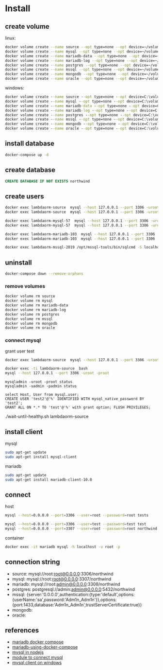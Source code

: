 # Install

## create volume

linux:

``` sh
docker volume create --name source --opt type=none --opt device=~/volumes/source --opt o=bind
docker volume create --name mysql --opt type=none --opt device=~/volumes/mysql --opt o=bind
docker volume create --name mariadb-data --opt type=none --opt device=~/volumes/mariadb/data --opt o=bind
docker volume create --name mariadb-log --opt type=none --opt device=~/volumes/mariadb/log --opt o=bind
docker volume create --name postgres --opt type=none --opt device=~/volumes/postgres --opt o=bind
docker volume create --name mssql --opt type=none --opt device=~/volumes/mssql --opt o=bind
docker volume create --name mongodb --opt type=none --opt device=~/volumes/mongodb --opt o=bind
docker volume create --name oracle --opt type=none --opt device=~/volumes/oracle --opt o=bind
```

windows:

``` bat
docker volume create --name source --opt type=none --opt device=C:\volumes\source --opt o=bind
docker volume create --name mysql --opt type=none --opt device=C:\volumes\mysql --opt o=bind
docker volume create --name mariadb-data --opt type=none --opt device=C:\volumes\mariadb\data --opt o=bind
docker volume create --name mariadb-log --opt type=none --opt device=C:\volumes\mariadb\log --opt o=bind
docker volume create --name postgres --opt type=none --opt device=C:\volumes\postgres --opt o=bind
docker volume create --name mssql --opt type=none --opt device=C:\volumes\mssql --opt o=bind
docker volume create --name mongodb --opt type=none --opt device=C:\volumes\mongodb --opt o=bind
docker volume create --name oracle --opt type=none --opt device=C:\volumes\oracle --opt o=bind
```

## install database

``` sh
docker-compose up -d
```

## create database

```sql
CREATE DATABASE IF NOT EXISTS northwind
```

## create users

``` sh
docker exec lambdaorm-source  mysql --host 127.0.0.1 --port 3306 -uroot -proot -e "CREATE USER IF NOT EXISTS 'test'@'%' IDENTIFIED BY 'test';"
docker exec lambdaorm-source  mysql --host 127.0.0.1 --port 3306 -uroot -proot -e "GRANT ALL ON *.* TO 'test'@'%' with grant option; FLUSH PRIVILEGES;"

docker exec lambdaorm-mysql-57  mysql --host 127.0.0.1 --port 3306 -uroot -proot -e "CREATE USER IF NOT EXISTS 'test'@'%' IDENTIFIED BY 'test';"
docker exec lambdaorm-mysql-57  mysql --host 127.0.0.1 --port 3306 -uroot -proot -e "GRANT ALL ON *.* TO 'test'@'%' with grant option; FLUSH PRIVILEGES;"

docker exec lambdaorm-mariadb-103  mysql --host 127.0.0.1 --port 3306 -uroot -proot -e "CREATE USER IF NOT EXISTS 'test'@'%' IDENTIFIED BY 'test';"
docker exec lambdaorm-mariadb-103  mysql --host 127.0.0.1 --port 3306 -uroot -proot -e "GRANT ALL ON *.* TO 'test'@'%' with grant option; FLUSH PRIVILEGES;"

docker exec lambdaorm-mssql-2019 /opt/mssql-tools/bin/sqlcmd -S localhost -U SA -P "Lambda1234!" -Q "CREATE DATABASE northwind; ALTER DATABASE northwind SET READ_COMMITTED_SNAPSHOT ON;"
```

## uninstall

``` sh
docker-compose down --remove-orphans
```

### remove volumes

``` sh
docker volume rm source
docker volume rm mysql
docker volume rm mariadb-data
docker volume rm mariadb-log
docker volume rm postgres
docker volume rm mssql
docker volume rm mongodb
docker volume rm oracle
```

### connect mysql

grant user test

``` sh
docker exec lambdaorm-source  mysql --host 127.0.0.1 --port 3306 -uroot -proot -e "GRANT ALL ON *.* TO 'test'@'%' with grant option; FLUSH PRIVILEGES;"

```

``` sh
docker exec -ti lambdaorm-source  bash
mysql --host 127.0.0.1 --port 3306 -uroot -proot
```

``` mysql
mysqladmin -uroot -proot status
mysqladmin -uadmin -padmin status

select Host, User from mysql.user;
CREATE USER 'test2'@'%' IDENTIFIED WITH mysql_native_password BY 'test2';
GRANT ALL ON *.* TO 'test'@'%' with grant option; FLUSH PRIVILEGES;

```

./wait-until-healthy.sh lambdaorm-source

## install client

mysql

``` sh
sudo apt-get update
sudo apt-get install mysql-client
```

mariadb

``` sh
sudo apt-get update
sudo apt-get install mariadb-client-10.0
```

## connect

host

``` sh
mysql --host=0.0.0.0 --port=3306 --user=root --password=root tests

mysql --host=0.0.0.0 --port=3306 --user=test --password=test test
mysql --host=0.0.0.0 --port=3307 --user=root --password=root northwind
```

container

``` sh
docker exec -it mariadb mysql -h localhost -u root -p 
```

## connection string

- source: mysql://root:root@0.0.0.0:3306/northwind
- mysql: mysql://root:root@0.0.0.0:3307/northwind
- mariadb: mysql://root:admin@0.0.0.0:3308/northwind
- postgres: postgresql://admin:admin@0.0.0.0:5432/northwind
- mssql: {server:'0.0.0.0',authentication:{type:'default',options:{userName:'sa',password:'Adm1n_Adm1n'}},options:{port:1433,database:'Adm1n_Adm1n',trustServerCertificate:true}}
- mongodb:
- oracle:

## references

- [mariadb docker compose](https://github.com/monstrenyatko/docker-rpi-mariadb)
- [mariadb-using-docker-compose](https://learntubes.com/how-to-install-mariadb-using-docker-compose)
- [mysql in nodejs](https://evertpot.com/executing-a-mysql-query-in-nodejs/)
- [module to connect mysql](https://www.npmjs.com/package/mysq)
- [mysql client on windows](https://dev.mysql.com/doc/mysql-shell/8.0/en/mysql-shell-install-windows-quick.html#:~:text=To%20install%20MySQL%20Shell%20on,steps%20in%20the%20Setup%20Wizard.)
